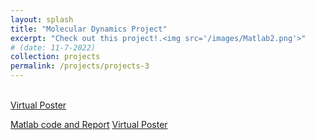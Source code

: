 ```yaml
---
layout: splash
title: "Molecular Dynamics Project"
excerpt: "Check out this project!.<img src='/images/Matlab2.png'>"
# (date: 11-7-2022)
collection: projects
permalink: /projects/projects-3
---
```



<br>
<a href="Project 1 files/Presentation for Reading Group.pptx">Virtual Poster</a>
<br>

[Matlab code and Report](https://github.com/zhangyk8/Matlab_Experiment_code)
[Virtual Poster](https://github.com/zhangyk8/Matlab_Experiment_code)
